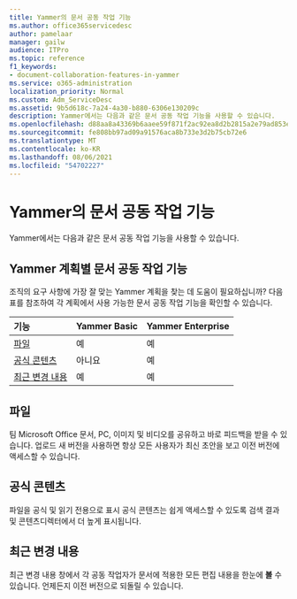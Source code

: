 ```yaml
---
title: Yammer의 문서 공동 작업 기능
ms.author: office365servicedesc
author: pamelaar
manager: gailw
audience: ITPro
ms.topic: reference
f1_keywords:
- document-collaboration-features-in-yammer
ms.service: o365-administration
localization_priority: Normal
ms.custom: Adm_ServiceDesc
ms.assetid: 9b5d618c-7a24-4a30-b880-6306e130209c
description: Yammer에서는 다음과 같은 문서 공동 작업 기능을 사용할 수 있습니다.
ms.openlocfilehash: d88aa8a43369b6aaee59f871f2ac92ea8d2b2815a2e79ad853e6adc04d6d7242
ms.sourcegitcommit: fe808bb97ad09a91576aca8b733e3d2b75cb72e6
ms.translationtype: MT
ms.contentlocale: ko-KR
ms.lasthandoff: 08/06/2021
ms.locfileid: "54702227"
---
```

# <a name="document-collaboration-features-in-yammer"></a>Yammer의 문서 공동 작업 기능

Yammer에서는 다음과 같은 문서 공동 작업 기능을 사용할 수 있습니다.
  
## <a name="document-collaboration-features-across-yammer-plans"></a>Yammer 계획별 문서 공동 작업 기능

조직의 요구 사항에 가장 잘 맞는 Yammer 계획을 찾는 데 도움이 필요하십니까? 다음 표를 참조하여 각 계획에서 사용 가능한 문서 공동 작업 기능을 확인할 수 있습니다.
  
|**기능**|**Yammer Basic**|**Yammer Enterprise**|
|:-----|:-----|:-----|
|[파일](document-collaboration-features-in-yammer.md#files) <br/> |예  <br/> |예  <br/> |
|[공식 콘텐츠](document-collaboration-features-in-yammer.md#official-content) <br/> |아니요  <br/> |예  <br/> |
|[최근 변경 내용](document-collaboration-features-in-yammer.md#recent-changes) <br/> |예  <br/> |예  <br/> |

## <a name="files"></a>파일

팀 Microsoft Office 문서, PC, 이미지 및 비디오를 공유하고 바로 피드백을 받을 수 있습니다. 업로드 새 버전을 사용하면 항상 모든 사용자가 최신 초안을 보고 이전 버전에 액세스할 수 있습니다.
  
## <a name="official-content"></a>공식 콘텐츠

파일을 공식 및 읽기 전용으로 표시 공식 콘텐츠는 쉽게 액세스할 수 있도록 검색 결과 및 콘텐츠디렉터에서 더 높게 표시됩니다.

## <a name="recent-changes"></a>최근 변경 내용

최근 변경 내용 창에서 각 공동 작업자가 문서에 적용한 모든 편집 내용을 한눈에 **볼** 수 있습니다. 언제든지 이전 버전으로 되돌릴 수 있습니다.
  